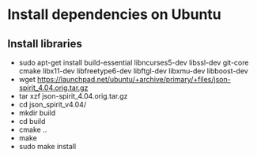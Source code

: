 Install dependencies on Ubuntu
==============================

Install libraries
----------------

 * sudo apt-get install build-essential libncurses5-dev libssl-dev git-core cmake libx11-dev libfreetype6-dev libftgl-dev libxmu-dev libboost-dev
 * wget https://launchpad.net/ubuntu/+archive/primary/+files/json-spirit_4.04.orig.tar.gz
 * tar xzf json-spirit_4.04.orig.tar.gz
 * cd json_spirit_v4.04/
 * mkdir build
 * cd build
 * cmake ..
 * make
 * sudo make install


